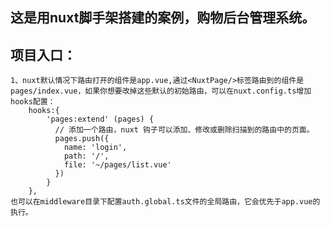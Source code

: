 ## 这是用nuxt脚手架搭建的案例，购物后台管理系统。

## 项目入口：
    1、nuxt默认情况下路由打开的组件是app.vue,通过<NuxtPage/>标签路由到的组件是pages/index.vue，如果你想要改掉这些默认的初始路由，可以在nuxt.config.ts增加hooks配置：
        hooks:{
            'pages:extend' (pages) {
              // 添加一个路由，nuxt 钩子可以添加、修改或删除扫描到的路由中的页面。
              pages.push({
                name: 'login',
                path: '/',
                file: '~/pages/list.vue'
              })
            }
        },
    也可以在middleware目录下配置auth.global.ts文件的全局路由，它会优先于app.vue的执行。